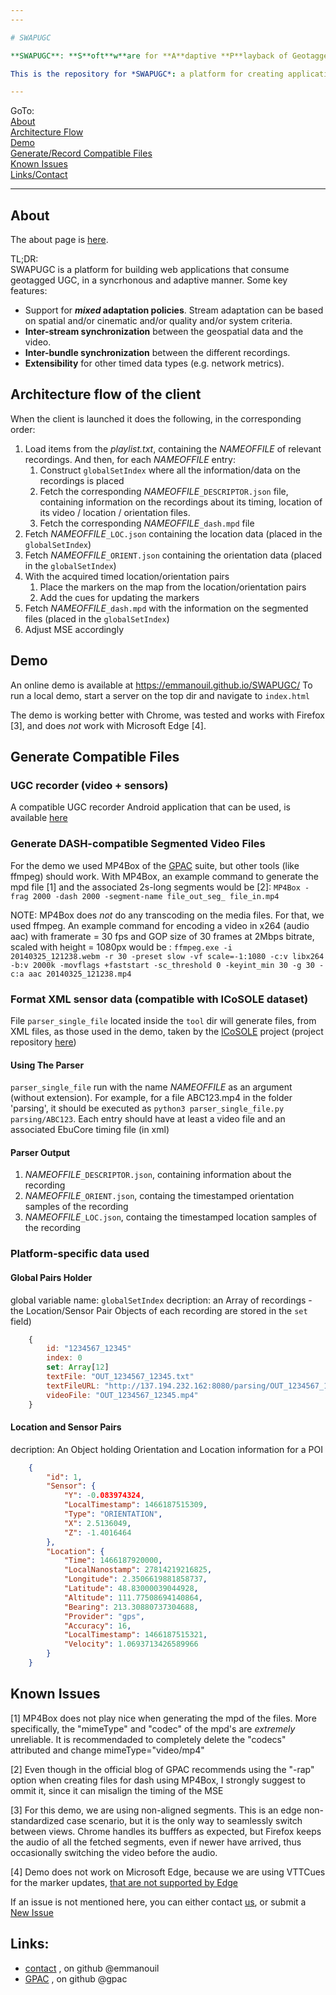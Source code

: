```yaml
---
---

# SWAPUGC

**SWAPUGC**: **S**oft**w**are for **A**daptive **P**layback of Geotagged **U**ser-**G**enerated **C**ontent

This is the repository for *SWAPUGC*: a platform for creating applications that consume geotagged User-Generated Content (UGC).

---
```


GoTo:  
[About](#about)  
[Architecture Flow](#architecture-flow-of-the-client)  
[Demo](#demo)  
[Generate/Record Compatible Files](#generate-compatible-files)  
[Known Issues](#known-issues)  
[Links/Contact](#links)  

---

## About

The about page is [here](https://github.com/emmanouil/SWAPUGC/blob/master/ABOUT.md).

TL;DR:  
SWAPUGC is a platform for building web applications that consume geotagged UGC, in a syncrhonous and adaptive manner. Some key features:

* Support for **_mixed_ adaptation policies**. Stream adaptation can be based on spatial and/or cinematic and/or quality and/or system criteria.
* **Inter-stream synchronization** between the geospatial data and the video.
* **Inter-bundle synchronization** between the different recordings.
* **Extensibility** for other timed data types (e.g. network metrics).




## Architecture flow of the client

When the client is launched it does the following, in the corresponding order:
1. Load items from the _playlist.txt_, containing the _NAMEOFFILE_ of relevant recordings. And then, for each _NAMEOFFILE_ entry:
    1. Construct `globalSetIndex` where all the information/data on the recordings is placed
    2. Fetch the corresponding _NAMEOFFILE_`_DESCRIPTOR.json` file, containing information on the recordings about its timing, location of its video / location / orientation files.
    3. Fetch the corresponding _NAMEOFFILE_`_dash.mpd` file
2. Fetch _NAMEOFFILE_`_LOC.json` containing the location data (placed in the `globalSetIndex`)
3. Fetch _NAMEOFFILE_`_ORIENT.json` containing the orientation data (placed in the `globalSetIndex`)
4. With the acquired timed location/orientation pairs
    1. Place the markers on the map from the location/orientation pairs
    2. Add the cues for updating the markers
5. Fetch _NAMEOFFILE_`_dash.mpd` with the information on the segmented files (placed in the `globalSetIndex`)
6. Adjust MSE accordingly


## Demo

An online demo is available at https://emmanouil.github.io/SWAPUGC/
To run a local demo, start a server on the top dir and navigate to `index.html`

The demo is working better with Chrome, was tested and works with Firefox [3], and does *not* work with Microsoft Edge [4].

## Generate Compatible Files

### UGC recorder (video + sensors)

A compatible UGC recorder Android application that can be used, is available [here](https://github.com/emmanouil/Spatiotemporal-Navigation-Recorder)

### Generate DASH-compatible Segmented Video Files

For the demo we used MP4Box of the [GPAC](gpac.io) suite, but other tools (like ffmpeg) should work.
With MP4Box, an example command to generate the mpd file [1] and the associated 2s-long segments would be [2]: 
`MP4Box -frag 2000 -dash 2000 -segment-name file_out_seg_ file_in.mp4`


NOTE: MP4Box does _not_ do any transcoding on the media files. For that, we used ffmpeg. An example command for encoding a video in x264 (audio aac) with framerate = 30 fps and GOP size of 30 frames at 2Mbps bitrate, scaled with height = 1080px would be :
`ffmpeg.exe -i 20140325_121238.webm -r 30 -preset slow -vf scale=-1:1080 -c:v libx264 -b:v 2000k -movflags +faststart -sc_threshold 0 -keyint_min 30 -g 30 -c:a aac 20140325_121238.mp4`


### Format XML sensor data (compatible with ICoSOLE dataset)

File `parser_single_file` located inside the `tool` dir will generate files, from XML files, as those used in the demo, taken by the [ICoSOLE](http://www.bbc.co.uk/rd/blog/2014-04-icosole-test-shoot) project (project repository [here](https://icosole.lab.vrt.be/viewer/))

#### Using The Parser

`parser_single_file` run with the name _NAMEOFFILE_ as an argument (without extension). For example, for a file ABC123.mp4 in the folder 'parsing', it should be executed as `python3 parser_single_file.py parsing/ABC123`. Each entry should have at least a video file and an associated EbuCore timing file (in xml)

#### Parser Output

1. _NAMEOFFILE_`_DESCRIPTOR.json`, containing information about the recording
2. _NAMEOFFILE_`_ORIENT.json`, containg the timestamped orientation samples of the recording
3. _NAMEOFFILE_`_LOC.json`, containg the timestamped location samples of the recording


### Platform-specific data used

#### Global Pairs Holder
global variable name: ```globalSetIndex```
decription: an Array of recordings - the Location/Sensor Pair Objects of each recording are stored in the ```set``` field)
```javascript
    {
        id: "1234567_12345"
        index: 0
        set: Array[12]
        textFile: "OUT_1234567_12345.txt"
        textFileURL: "http://137.194.232.162:8080/parsing/OUT_1234567_12345.txt"
        videoFile: "OUT_1234567_12345.mp4"
    }
```


#### Location and Sensor Pairs
decription: An Object holding Orientation and Location information for a POI
```JSON
    {
        "id": 1,
        "Sensor": {
            "Y": -0.083974324,
            "LocalTimestamp": 1466187515309,
            "Type": "ORIENTATION",
            "X": 2.5136049,
            "Z": -1.4016464
        },
        "Location": {
            "Time": 1466187920000,
            "LocalNanostamp": 27814219216825,
            "Longitude": 2.3506619881858737,
            "Latitude": 48.83000039044928,
            "Altitude": 111.77508694140864,
            "Bearing": 213.30880737304688,
            "Provider": "gps",
            "Accuracy": 16,
            "LocalTimestamp": 1466187515321,
            "Velocity": 1.0693713426589966
        }
    }
```


## Known Issues

[1] MP4Box does not play nice when generating the mpd of the files. More specifically, the "mimeType" and "codec" of the mpd's are *extremely* unreliable. It is recommendaded to completely delete the "codecs" attributed and change mimeType="video/mp4"

[2] Even though in the official blog of GPAC recommends using the "-rap" option when creating files for dash using MP4Box, I strongly suggest to ommit it, since it can misalign the timing of the MSE

[3] For this demo, we are using non-aligned segments. This is an edge non-standardized case scenario, but it is the only way to seamlessly switch between views. Chrome handles its bufffers as expected, but Firefox keeps the audio of all the fetched segments, even if newer have arrived, thus occasionally switching the video before the audio.

[4] Demo does not work on Microsoft Edge, because we are using VTTCues for the marker updates, [that are not supported by Edge](https://developer.microsoft.com/en-us/microsoft-edge/platform/issues/8120475/)

If an issue is not mentioned here, you can either contact [us](##links), or submit a [New Issue](https://github.com/emmanouil/SWAPUGC/issues)


## Links:
 * [contact](https://emmanouil.wp.imt.fr/contact/) , on github @emmanouil
 * [GPAC](https://www.gpac.io) , on github @gpac
